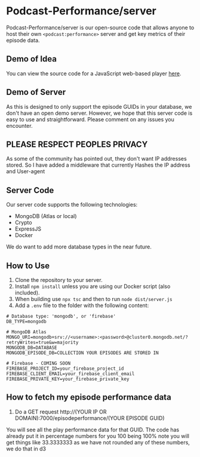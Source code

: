 # Podcast-Performance/server

Podcast-Performance/server is our open-source code that allows anyone to host their own `<podcast:performance>` server and get key metrics of their episode data.

## Demo of Idea

You can view the source code for a JavaScript web-based player [here](https://codepen.io/redimongo/full/BaeQyaP).

## Demo of Server

As this is designed to only support the episode GUIDs in your database, we don't have an open demo server. However, we hope that this server code is easy to use and straightforward. Please comment on any issues you encounter.

## PLEASE RESPECT PEOPLES PRIVACY

As some of the community has pointed out, they don't want IP addresses stored. So I have added a middleware that currently Hashes the IP address and User-agent

## Server Code

Our server code supports the following technologies:
- MongoDB (Atlas or local)
- Crypto
- ExpressJS
- Docker

We do want to add more database types in the near future.

## How to Use

1. Clone the repository to your server.
2. Install `npm install` unless you are using our Docker script (also included).
3. When building use `npx tsc` and then to run `node dist/server.js`
3. Add a `.env` file to the folder with the following content:

```env
# Database type: 'mongodb', or 'firebase'
DB_TYPE=mongodb

# MongoDB Atlas
MONGO_URI=mongodb+srv://<username>:<password>@cluster0.mongodb.net/?retryWrites=true&w=majority
MONGODB_DB=DATABASE
MONGODB_EPISODE_DB=COLLECTION YOUR EPISODES ARE STORED IN

# Firebase - COMING SOON
FIREBASE_PROJECT_ID=your_firebase_project_id
FIREBASE_CLIENT_EMAIL=your_firebase_client_email
FIREBASE_PRIVATE_KEY=your_firebase_private_key
```

## How to fetch my episode performance data
1. Do a GET request http://(YOUR IP OR DOMAIN):7000/episodeperformance/(YOUR EPISODE GUID)

You will see all the play performance data for that GUID. The code has already put it in percentage numbers for you 100 being 100% note you will get things like 33.3333333 as we have not rounded any of these numbers, we do that in d3